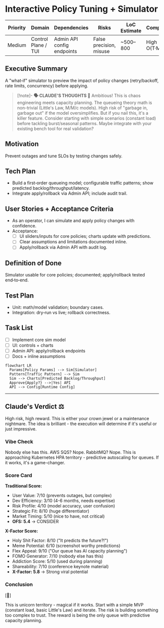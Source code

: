 # Interactive Policy Tuning + Simulator

| Priority | Domain | Dependencies | Risks | LoC Estimate | Complexity | Effort | Impact |
| --- | --- | --- | --- | --- | --- | --- | --- |
| Medium | Control Plane / TUI | Admin API config endpoints | False precision, misuse | ~500–800 | High (Sim O(T·M)) | 13 (Fib) | High |

## Executive Summary
A "what‑if" simulator to preview the impact of policy changes (retry/backoff, rate limits, concurrency) before applying.

> [!note]- **🗣️ CLAUDE'S THOUGHTS 💭**
> Ambitious! This is chaos engineering meets capacity planning. The queueing theory math is non-trivial (Little's Law, M/M/c models). High risk of "garbage in, garbage out" if the model oversimplifies. But if you nail this, it's a killer feature. Consider starting with simple scenarios (constant load) before tackling burst/seasonal patterns. Maybe integrate with your existing bench tool for real validation?

## Motivation
Prevent outages and tune SLOs by testing changes safely.

## Tech Plan
- Build a first‑order queueing model; configurable traffic patterns; show predicted backlog/throughput/latency.
- Integrate apply/rollback via Admin API; include audit trail.

## User Stories + Acceptance Criteria
- As an operator, I can simulate and apply policy changes with confidence.
- Acceptance:
  - [ ] UI sliders/inputs for core policies; charts update with predictions.
  - [ ] Clear assumptions and limitations documented inline.
  - [ ] Apply/rollback via Admin API with audit log.

## Definition of Done
Simulator usable for core policies; documented; apply/rollback tested end‑to‑end.

## Test Plan
- Unit: math/model validation; boundary cases.
- Integration: dry‑run vs live; rollback correctness.

## Task List
- [ ] Implement core sim model
- [ ] UI: controls + charts
- [ ] Admin API: apply/rollback endpoints
- [ ] Docs + inline assumptions

```mermaid
flowchart LR
  Params[Policy Params] --> Sim[Simulator]
  Pattern[Traffic Pattern] --> Sim
  Sim --> Charts[Predicted Backlog/Throughput]
  Approve{Apply?} -->|Yes| API
  API --> Config[Runtime Config]
```

---

## Claude's Verdict ⚖️

High risk, high reward. This is either your crown jewel or a maintenance nightmare. The idea is brilliant - the execution will determine if it's useful or just impressive.

### Vibe Check

Nobody else has this. AWS SQS? Nope. RabbitMQ? Nope. This is approaching Kubernetes HPA territory - predictive autoscaling for queues. If it works, it's a game-changer.

### Score Card

**Traditional Score:**
- User Value: 7/10 (prevents outages, but complex)
- Dev Efficiency: 3/10 (4-6 months, needs expertise)
- Risk Profile: 4/10 (model accuracy, user confusion)
- Strategic Fit: 8/10 (huge differentiator)
- Market Timing: 5/10 (nice to have, not critical)
- **OFS: 5.4** → CONSIDER

**X-Factor Score:**
- Holy Shit Factor: 8/10 ("It predicts the future?!")
- Meme Potential: 6/10 (screenshot worthy predictions)
- Flex Appeal: 9/10 ("Our queue has AI capacity planning")
- FOMO Generator: 7/10 (nobody else has this)
- Addiction Score: 5/10 (used during planning)
- Shareability: 7/10 (conference keynote material)
- **X-Factor: 5.8** → Strong viral potential

### Conclusion

[🦄]

This is unicorn territory - magical if it works. Start with a simple MVP (constant load, basic Little's Law) and iterate. The risk is building something too complex to trust. The reward is being the only queue with predictive capacity planning.


